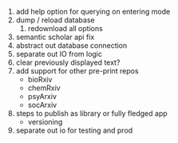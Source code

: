 1. add help option for querying on entering mode
1. dump / reload database
    1. redownload all options
1. semantic scholar api fix
1. abstract out database connection
1. separate out IO from logic
1. clear previously displayed text?
1. add support for other pre-print repos
    * bioRxiv
    * chemRxiv
    * psyArxiv
    * socArxiv
1. steps to publish as library or fully fledged app
    * versioning
1.  separate out io for testing and prod
